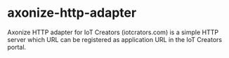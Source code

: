 # axonize-http-adapter
Axonize HTTP adapter for IoT Creators (iotcrators.com) is a simple HTTP server which URL can be registered as application URL in the IoT Creators portal.


